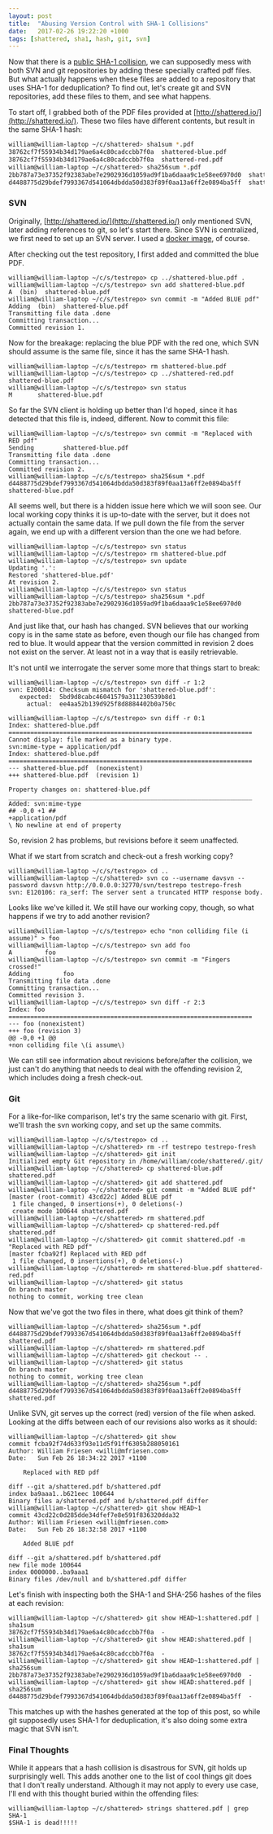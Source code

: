 ```yaml
---
layout: post
title:  "Abusing Version Control with SHA-1 Collisions"
date:   2017-02-26 19:22:20 +1000
tags: [shattered, sha1, hash, git, svn]
---
```


Now that there is a [public SHA-1 collision](http://shattered.io/), we can supposedly mess with both SVN and git repositories by adding these specially crafted pdf files. But what actually happens when these files are added to a repository that uses SHA-1 for deduplication? To find out, let's create git and SVN repositories, add these files to them, and see what happens.

To start off, I grabbed both of the PDF files provided at [http://shattered.io/](http://shattered.io/). These two files have different contents, but result in the same SHA-1 hash:

```bash
william@william-laptop ~/c/shattered> sha1sum *.pdf
38762cf7f55934b34d179ae6a4c80cadccbb7f0a  shattered-blue.pdf
38762cf7f55934b34d179ae6a4c80cadccbb7f0a  shattered-red.pdf
william@william-laptop ~/c/shattered> sha256sum *.pdf
2bb787a73e37352f92383abe7e2902936d1059ad9f1ba6daaa9c1e58ee6970d0  shattered-blue.pdf
d4488775d29bdef7993367d541064dbdda50d383f89f0aa13a6ff2e0894ba5ff  shattered-red.pdf
```

### SVN

Originally, [http://shattered.io/](http://shattered.io/) only mentioned SVN, later adding references to git, so let's start there. Since SVN is centralized, we first need to set up an SVN server. I used a [docker image](https://github.com/pikado/alpine-svn), of course.

After checking out the test repository, I first added and committed the blue PDF.

```
william@william-laptop ~/c/s/testrepo> cp ../shattered-blue.pdf .
william@william-laptop ~/c/s/testrepo> svn add shattered-blue.pdf
A  (bin)  shattered-blue.pdf
william@william-laptop ~/c/s/testrepo> svn commit -m "Added BLUE pdf"
Adding  (bin)  shattered-blue.pdf
Transmitting file data .done
Committing transaction...
Committed revision 1.
```

Now for the breakage: replacing the blue PDF with the red one, which SVN should assume is the same file, since it has the same SHA-1 hash.

```
william@william-laptop ~/c/s/testrepo> rm shattered-blue.pdf
william@william-laptop ~/c/s/testrepo> cp ../shattered-red.pdf shattered-blue.pdf
william@william-laptop ~/c/s/testrepo> svn status
M       shattered-blue.pdf
```

So far the SVN client is holding up better than I'd hoped, since it has detected that this file is, indeed, different. Now to commit this file:

```
william@william-laptop ~/c/s/testrepo> svn commit -m "Replaced with RED pdf"
Sending        shattered-blue.pdf
Transmitting file data .done
Committing transaction...
Committed revision 2.
william@william-laptop ~/c/s/testrepo> sha256sum *.pdf
d4488775d29bdef7993367d541064dbdda50d383f89f0aa13a6ff2e0894ba5ff  shattered-blue.pdf
```

All seems well, but there is a hidden issue here which we will soon see. Our local working copy thinks it is up-to-date with the server, but it does not actually contain the same data. If we pull down the file from the server again, we end up with a different version than the one we had before.

```
william@william-laptop ~/c/s/testrepo> svn status
william@william-laptop ~/c/s/testrepo> rm shattered-blue.pdf
william@william-laptop ~/c/s/testrepo> svn update
Updating '.':
Restored 'shattered-blue.pdf'
At revision 2.
william@william-laptop ~/c/s/testrepo> svn status
william@william-laptop ~/c/s/testrepo> sha256sum *.pdf
2bb787a73e37352f92383abe7e2902936d1059ad9f1ba6daaa9c1e58ee6970d0  shattered-blue.pdf
```

And just like that, our hash has changed. SVN believes that our working copy is in the same state as before, even though our file has changed from red to blue. It would appear that the version committed in revision 2 does not exist on the server. At least not in a way that is easily retrievable.

It's not until we interrogate the server some more that things start to break:

```
william@william-laptop ~/c/s/testrepo> svn diff -r 1:2
svn: E200014: Checksum mismatch for 'shattered-blue.pdf':
   expected:  5bd9d8cabc46041579a311230539b8d1
     actual:  ee4aa52b139d925f8d8884402b0a750c
```

```
william@william-laptop ~/c/s/testrepo> svn diff -r 0:1
Index: shattered-blue.pdf
===================================================================
Cannot display: file marked as a binary type.
svn:mime-type = application/pdf
Index: shattered-blue.pdf
===================================================================
--- shattered-blue.pdf  (nonexistent)
+++ shattered-blue.pdf  (revision 1)

Property changes on: shattered-blue.pdf
___________________________________________________________________
Added: svn:mime-type
## -0,0 +1 ##
+application/pdf
\ No newline at end of property
```

So, revision 2 has problems, but revisions before it seem unaffected.

What if we start from scratch and check-out a fresh working copy?

```
william@william-laptop ~/c/s/testrepo> cd ..
william@william-laptop ~/c/shattered> svn co --username davsvn --password davsvn http://0.0.0.0:32770/svn/testrepo testrepo-fresh
svn: E120106: ra_serf: The server sent a truncated HTTP response body.
```

Looks like we've killed it. We still have our working copy, though, so what happens if we try to add another revision?

```
william@william-laptop ~/c/s/testrepo> echo "non colliding file (i assume)" > foo
william@william-laptop ~/c/s/testrepo> svn add foo
A         foo
william@william-laptop ~/c/s/testrepo> svn commit -m "Fingers crossed!"
Adding         foo
Transmitting file data .done
Committing transaction...
Committed revision 3.
william@william-laptop ~/c/s/testrepo> svn diff -r 2:3
Index: foo
===================================================================
--- foo (nonexistent)
+++ foo (revision 3)
@@ -0,0 +1 @@
+non colliding file \(i assume\)
```

We can still see information about revisions before/after the collision, we just can't do anything that needs to deal with the offending revision 2, which includes doing a fresh check-out.

### Git

For a like-for-like comparison, let's try the same scenario with git. First, we'll trash the svn working copy, and set up the same commits.

```
william@william-laptop ~/c/s/testrepo> cd ..
william@william-laptop ~/c/shattered> rm -rf testrepo testrepo-fresh
william@william-laptop ~/c/shattered> git init
Initialized empty Git repository in /home/william/code/shattered/.git/
william@william-laptop ~/c/shattered> cp shattered-blue.pdf shattered.pdf
william@william-laptop ~/c/shattered> git add shattered.pdf
william@william-laptop ~/c/shattered> git commit -m "Added BLUE pdf"
[master (root-commit) 43cd22c] Added BLUE pdf
 1 file changed, 0 insertions(+), 0 deletions(-)
 create mode 100644 shattered.pdf
william@william-laptop ~/c/shattered> rm shattered.pdf
william@william-laptop ~/c/shattered> cp shattered-red.pdf shattered.pdf
william@william-laptop ~/c/shattered> git commit shattered.pdf -m "Replaced with RED pdf"
[master fcba92f] Replaced with RED pdf
 1 file changed, 0 insertions(+), 0 deletions(-)
william@william-laptop ~/c/shattered> rm shattered-blue.pdf shattered-red.pdf
william@william-laptop ~/c/shattered> git status
On branch master
nothing to commit, working tree clean
```

Now that we've got the two files in there, what does git think of them?

```
william@william-laptop ~/c/shattered> sha256sum *.pdf
d4488775d29bdef7993367d541064dbdda50d383f89f0aa13a6ff2e0894ba5ff  shattered.pdf
william@william-laptop ~/c/shattered> rm shattered.pdf
william@william-laptop ~/c/shattered> git checkout -- .
william@william-laptop ~/c/shattered> git status
On branch master
nothing to commit, working tree clean
william@william-laptop ~/c/shattered> sha256sum *.pdf
d4488775d29bdef7993367d541064dbdda50d383f89f0aa13a6ff2e0894ba5ff  shattered.pdf
```

Unlike SVN, git serves up the correct (red) version of the file when asked. Looking at the diffs between each of our revisions also works as it should:

```
william@william-laptop ~/c/shattered> git show
commit fcba92f74d633f93e11d5f91ff6305b288050161
Author: William Friesen <willi@mfriesen.com>
Date:   Sun Feb 26 18:34:22 2017 +1100

    Replaced with RED pdf

diff --git a/shattered.pdf b/shattered.pdf
index ba9aaa1..b621eec 100644
Binary files a/shattered.pdf and b/shattered.pdf differ
william@william-laptop ~/c/shattered> git show HEAD~1
commit 43cd22c0d285dde34dfef7e8e591f836320dda32
Author: William Friesen <willi@mfriesen.com>
Date:   Sun Feb 26 18:32:58 2017 +1100

    Added BLUE pdf

diff --git a/shattered.pdf b/shattered.pdf
new file mode 100644
index 0000000..ba9aaa1
Binary files /dev/null and b/shattered.pdf differ
```

Let's finish with inspecting both the SHA-1 and SHA-256 hashes of the files at each revision:

```
william@william-laptop ~/c/shattered> git show HEAD~1:shattered.pdf | sha1sum
38762cf7f55934b34d179ae6a4c80cadccbb7f0a  -
william@william-laptop ~/c/shattered> git show HEAD:shattered.pdf | sha1sum
38762cf7f55934b34d179ae6a4c80cadccbb7f0a  -
william@william-laptop ~/c/shattered> git show HEAD~1:shattered.pdf | sha256sum
2bb787a73e37352f92383abe7e2902936d1059ad9f1ba6daaa9c1e58ee6970d0  -
william@william-laptop ~/c/shattered> git show HEAD:shattered.pdf | sha256sum
d4488775d29bdef7993367d541064dbdda50d383f89f0aa13a6ff2e0894ba5ff  -
```

This matches up with the hashes generated at the top of this post, so while git supposedly uses SHA-1 for deduplication, it's also doing some extra magic that SVN isn't.

### Final Thoughts

While it appears that a hash collision is disastrous for SVN, git holds up surprisingly well. This adds another one to the list of cool things git does that I don't really understand. Although it may not apply to every use case, I'll end with this thought buried within the offending files:

```
william@william-laptop ~/c/shattered> strings shattered.pdf | grep SHA-1
$SHA-1 is dead!!!!!
```
